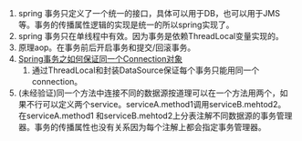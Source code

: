 1. spring 事务只定义了一个统一的接口，具体可以用于DB，也可以用于JMS等。事务的传播属性逻辑的实现是统一的所以spring实现了。         
1. spring 事务只在单线程中有效。因为事务是依赖ThreadLocal变量实现的。        
1. 原理aop。在事务前后开启事务和提交/回滚事务。       
1. [Spring事务之如何保证同一个Connection对象](https://blog.csdn.net/oTengYue/article/details/51145990)   
    1. 通过ThreadLocal和封装DataSource保证每个事务只能用同一个connection。         
1. (未经验证)同一个方法中连接不同的数据源按道理可以在一个方法用两个，如果不行可以定义两个service。serviceA.method1调用serviceB.mehtod2。在serviceA.method1
和serviceB.mehtod2上分表注解不同数据源的事务管理器。事务的传播属性也没有关系因为每个注解上都会指定事务管理器。    
